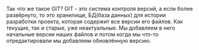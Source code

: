 Так что же такое GIT? GIT - это система контроля версий, а если более развёрнуто, то это хранилище, БД(база данных) для истории разработки проекта, которая содержит все версии его файлов. Как текущие, так и старые, уже неактуальные. Мы добавляем в него начальные версии наших файлов и потом когда мы что-то отредактировали мы добавляем обновлённую версию.